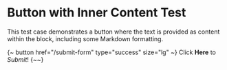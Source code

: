 # Button with Inner Content Test

This test case demonstrates a button where the text is provided as content within the block,
including some Markdown formatting.

{~ button href="/submit-form" type="success" size="lg" ~}
Click **Here** to *Submit*!
{~~}